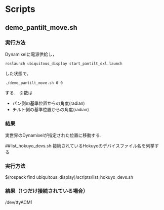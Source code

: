 # Scripts

## demo_pantilt_move.sh

### 実行方法
Dynamixelに電源供給し，
```
roslaunch ubiquitous_display start_pantilt_dxl.launch
```
した状態で，
```
./demo_pantilt_move.sh 0 0
```
する．
引数は

* パン側の基準位置からの角度(radian) 
* チルト側の基準位置からの角度(radian)

### 結果
実世界のDynamixelが指定された位置に移動する．


##list_hokuyo_devs.sh
接続されているHokuyoのデバイスファイル名を列挙する

### 実行方法
$(rospack find ubiquitous_display)/scripts/list_hokuyo_devs.sh

### 結果（1つだけ接続されている場合）
/dev/ttyACM1
```
